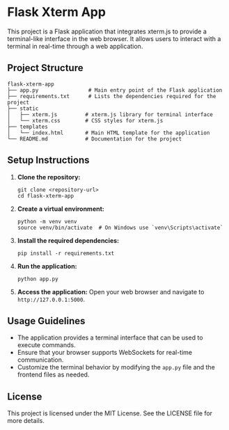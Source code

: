 # Flask Xterm App

This project is a Flask application that integrates xterm.js to provide a terminal-like interface in the web browser. It allows users to interact with a terminal in real-time through a web application.

## Project Structure

```
flask-xterm-app
├── app.py                # Main entry point of the Flask application
├── requirements.txt      # Lists the dependencies required for the project
├── static
│   ├── xterm.js         # xterm.js library for terminal interface
│   └── xterm.css        # CSS styles for xterm.js
├── templates
│   └── index.html       # Main HTML template for the application
└── README.md            # Documentation for the project
```

## Setup Instructions

1. **Clone the repository:**
   ```
   git clone <repository-url>
   cd flask-xterm-app
   ```

2. **Create a virtual environment:**
   ```
   python -m venv venv
   source venv/bin/activate  # On Windows use `venv\Scripts\activate`
   ```

3. **Install the required dependencies:**
   ```
   pip install -r requirements.txt
   ```

4. **Run the application:**
   ```
   python app.py
   ```

5. **Access the application:**
   Open your web browser and navigate to `http://127.0.0.1:5000`.

## Usage Guidelines

- The application provides a terminal interface that can be used to execute commands.
- Ensure that your browser supports WebSockets for real-time communication.
- Customize the terminal behavior by modifying the `app.py` file and the frontend files as needed.

## License

This project is licensed under the MIT License. See the LICENSE file for more details.